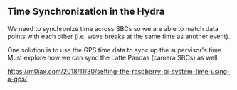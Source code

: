 ## Time Synchronization in the Hydra

We need to synchronize time across SBCs so we are able to match data points with each other (i.e. wave breaks at the same time as another event). 

One solution is to use the GPS time data to sync up the supervisor's time. Must explore how we can sync the Latte Pandas (camera SBCs) as well.

https://m0iax.com/2018/11/30/setting-the-raspberry-pi-system-time-using-a-gps/
